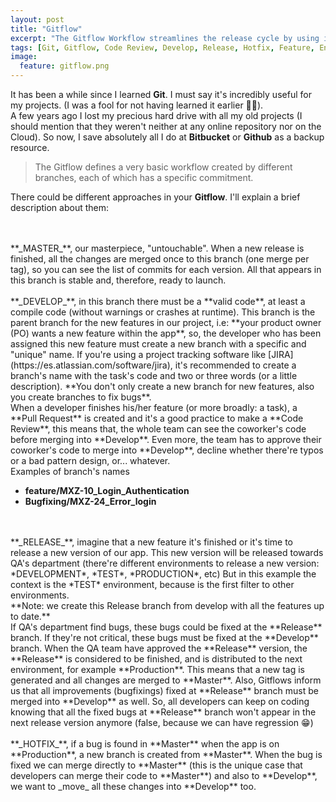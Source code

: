 ```yaml
---
layout: post
title: "Gitflow"
excerpt: "The Gitflow Workflow streamlines the release cycle by using isolated branches for feature development, release preparation, and maintenance."
tags: [Git, Gitflow, Code Review, Develop, Release, Hotfix, Feature, Environment, Branch]
image:
  feature: gitflow.png
---
```


It has been a while since I learned **Git**. I must say it's incredibly useful for my projects. (I was a fool for not having learned it earlier 🤔🤔).
<br/>
A few years ago I lost my precious hard drive with all my old projects (I should mention that they weren't neither at any online repository nor on the Cloud). So now, I save absolutely all I do at **Bitbucket** or **Github** as a backup resource.


> The Gitflow defines a very basic workflow created by different branches, each of which has a specific commitment.

There could be different approaches in your **Gitflow**.  I'll explain a brief description about them:
<br/>
<br/>

<br/>
**_MASTER_**, our masterpiece, "untouchable". When a new release is finished, all the changes are merged once to this branch (one merge per tag), so you can see the list of commits for each version. All that appears in this branch is stable and, therefore, ready to launch.

<br/>
<br/>
**_DEVELOP_**, in this branch there must be a **valid code**, at least a compile code (without warnings or crashes at runtime). This branch is the parent branch for the new features in our project, i.e: **your product owner (PO) wants a new feature within the app**, so, the developer who has been assigned this new feature must create a new branch with a specific and "unique" name. If you're using a project tracking software like [JIRA](https://es.atlassian.com/software/jira), it's recommended to create a branch's name with the task's code and two or three words (or a little description). **You don't only create a new branch for new features, also you create branches to fix bugs**. 
<br/>
When a developer finishes his/her feature (or more broadly: a task), a **Pull Request** is created and it's a good practice to make a **Code Review**, this means that, the whole team can see the coworker's code before merging into **Develop**. Even more, the team has to approve their coworker's code to merge into **Develop**, decline whether there're typos or a bad pattern design, or... whatever.

<br/>
Examples of branch's names

  - **feature/MXZ-10_Login_Authentication**
  - **Bugfixing/MXZ-24_Error_login**

<br/>
<br/>
**_RELEASE_**, imagine that a new feature it's finished or it's time to release a new version of our app. This new version will be released towards QA's department (there're different environments to release a new version: *DEVELOPMENT*, *TEST*, *PRODUCTION*, etc)  But in this example the context is the *TEST* environment, because is the first filter to other environments.
<br/>**Note: we create this Release branch from develop with all the features up to date.**

<br/>
If QA's department find bugs, these bugs could be fixed at the **Release** branch. If they're not critical, these bugs must be fixed at the  **Develop** branch. When the QA team have approved the **Release** version, the **Release** is considered to be finished, and is distributed to the next environment, for example **Production**. This means that a new tag is generated and all changes are merged to **Master**. Also, Gitflows inform us that all improvements (bugfixings) fixed at **Release** branch must be merged into **Develop**  as well. So, all developers can keep on coding knowing that all the fixed bugs at **Release** branch won't appear in the next release version anymore (false, because we can have regression 😁)

<br/>
<br/>
**_HOTFIX_**, if a bug is found in **Master** when the app is on **Production**, a new branch is created from **Master**. When the bug is fixed we can merge directly to **Master** (this is the unique case that developers can merge their code to **Master**) and also to **Develop**, we want to _move_ all these changes into **Develop** too.

<br/>
<br/>
